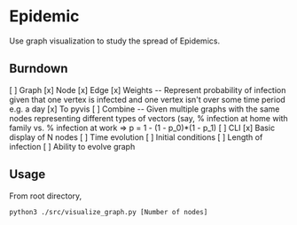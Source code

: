 # Epidemic

Use graph visualization to study the spread of Epidemics.  

## Burndown

[ ] Graph
	[x] Node
	[x] Edge
		[x] Weights -- Represent probability of infection given that one vertex is infected and one vertex isn't over some time period e.g. a day
	[x] To pyvis
	[ ] Combine -- Given multiple graphs with the same nodes representing different types of vectors (say, % infection at home with family vs. % infection at work => p = 1 - (1 - p_0)\*(1 - p_1)
[ ] CLI
	[x] Basic display of N nodes
[ ] Time evolution
	[ ] Initial conditions
	[ ] Length of infection
	[ ] Ability to evolve graph

## Usage

From root directory,

`python3 ./src/visualize_graph.py [Number of nodes]`